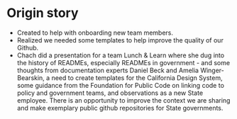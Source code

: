 # Origin story

* Created to help with onboarding new team members.
* Realized we needed some templates to help improve the quality of our Github.
* Chach did a presentation for a team Lunch & Learn where she dug into the history of READMEs, especially READMEs in government - and some thoughts from documentation experts Daniel Beck and Amelia Winger-Bearskin, a need to create templates for the California Design System, some guidance from the Foundation for Public Code on linking code to policy and government teams, and observations as a new State employee. There is an opportunity to improve the context we are sharing and make exemplary public github repositories for State governments.

